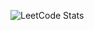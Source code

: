 ![LeetCode Stats](https://readmecodegen.vercel.app/api/leetcode-stats/jadttheripper?font=Montserrat%2C+Arial%2C+Helvetica%2C+sans-serif)
